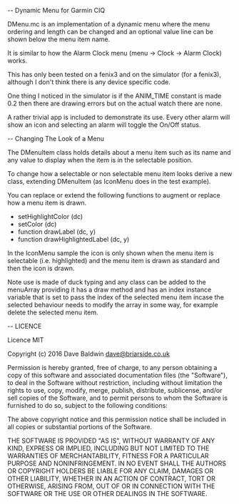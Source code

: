 -- Dynamic Menu for Garmin CIQ

DMenu.mc is an implementation of a dynamic menu where the menu ordering and length can be changed and an optional value line can be shown below the menu item name.  

It is similar to how the Alarm Clock menu (menu -> Clock -> Alarm Clock) works.

This has only been tested on a fenix3 and on the simulator (for a fenix3), although I don't think there is any device specific code.

One thing I noticed in the simulator is if the ANIM_TIME constant is made 0.2 then there are drawing errors but on the actual watch there are none.

A rather trivial app is included to demonstrate its use.  Every other alarm will show an icon and selecting an alarm will toggle the On/Off status.

-- Changing The Look of a Menu

The DMenuItem class holds details about a menu item such as its name and any value to display when the item is in the selectable position.

To change how a selectable or non selectable menu item looks derive a new class, extending DMenuItem (as IconMenu does in the test example).

You can replace or extend the following functions to augment or replace how a menu item is drawn.

* setHighlightColor (dc)
* setColor (dc)
* function drawLabel (dc, y)
* function drawHighlightedLabel (dc, y)

In the IconMenu sample the icon is only shown when the menu item is selectable (i.e. highlighted) and the menu item is drawn as standard and then the icon is drawn.

Note use is made of duck typing and any class can be added to the menuArray providing it has a draw method and has an index instance variable that is set to pass the index of the selected menu item incase the selected behaviour needs to modify the array in some way, for example delete the selected menu item.

-- LICENCE

Licence MIT

Copyright (c) 2016 Dave Baldwin <dave@briarside.co.uk>

Permission is hereby granted, free of charge, to any person obtaining a copy
of this software and associated documentation files (the "Software"), to deal
in the Software without restriction, including without limitation the rights
to use, copy, modify, merge, publish, distribute, sublicense, and/or sell
copies of the Software, and to permit persons to whom the Software is
furnished to do so, subject to the following conditions:

The above copyright notice and this permission notice shall be included in
all copies or substantial portions of the Software.

THE SOFTWARE IS PROVIDED "AS IS", WITHOUT WARRANTY OF ANY KIND, EXPRESS OR
IMPLIED, INCLUDING BUT NOT LIMITED TO THE WARRANTIES OF MERCHANTABILITY,
FITNESS FOR A PARTICULAR PURPOSE AND NONINFRINGEMENT. IN NO EVENT SHALL THE
AUTHORS OR COPYRIGHT HOLDERS BE LIABLE FOR ANY CLAIM, DAMAGES OR OTHER
LIABILITY, WHETHER IN AN ACTION OF CONTRACT, TORT OR OTHERWISE, ARISING FROM,
OUT OF OR IN CONNECTION WITH THE SOFTWARE OR THE USE OR OTHER DEALINGS IN
THE SOFTWARE.

